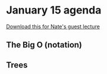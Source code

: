 January 15 agenda
=================

[Download this for Nate's guest lecture](http://derbinsky.info/wit/bundle.zip)

The Big O (notation)
--------------------


Trees
-----

